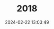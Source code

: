 ---
title: "2018"
category: "Arborimus pomo"
draft: false
date: 2024-02-22 13:03:49
languages:
  English: ["California Red Tree Mouse", "Sonoma Tree Vole"]
  German: ["Sonoma-Baumwühlmaus"]
---